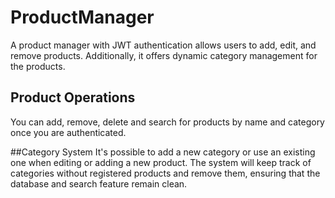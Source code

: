 # ProductManager
A product manager with JWT authentication allows users to add, edit, and remove products. Additionally, it offers dynamic category management for the products.

## Product Operations 
You can add, remove, delete and search for products by name and category once you are authenticated.

##Category System
It's possible to add a new category or use an existing one when editing or adding a new product. The system will keep track of categories without registered products and remove them, ensuring that the database and search feature remain clean.

